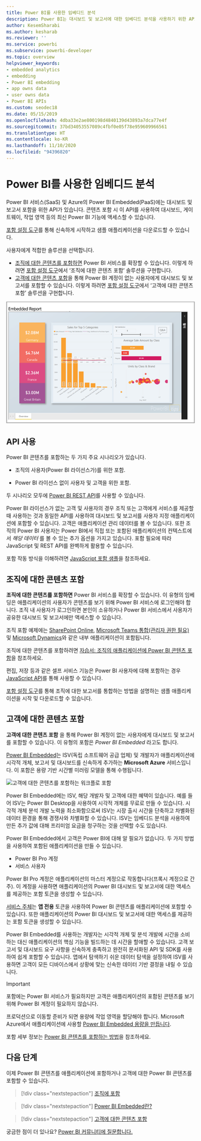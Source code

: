 ```yaml
---
title: Power BI를 사용한 임베디드 분석
description: Power BI는 대시보드 및 보고서에 대한 임베디드 분석을 사용하기 위한 API를 애플리케이션에 제공합니다. 임베디드 분석 소프트웨어, 임베디드 분석 도구 또는 임베디드 비즈니스 인텔리전스 도구를 사용하여 PaaS 환경과 SaaS 환경 모두에 Power BI와 함께 포함하는 방법을 자세히 알아봅니다.
author: KesemSharabi
ms.author: kesharab
ms.reviewer: ''
ms.service: powerbi
ms.subservice: powerbi-developer
ms.topic: overview
helpviewer_keywords:
- embedded analytics
- embedding
- Power BI embedding
- app owns data
- user owns data
- Power BI APIs
ms.custom: seodec18
ms.date: 05/15/2019
ms.openlocfilehash: 4dba33e2ae800198d4840139d43893a7dca77e4f
ms.sourcegitcommit: 37bd34053557089c4fbf0e05f78e959609966561
ms.translationtype: HT
ms.contentlocale: ko-KR
ms.lasthandoff: 11/10/2020
ms.locfileid: "94396820"
---
```

# <a name="embedded-analytics-with-power-bi"></a>Power BI를 사용한 임베디드 분석

Power BI 서비스(SaaS) 및 Azure의 Power BI Embedded(PaaS)에는 대시보드 및 보고서 포함을 위한 API가 있습니다. 콘텐츠 포함 시 이 API를 사용하여 대시보드, 게이트웨이, 작업 영역 등의 최신 Power BI 기능에 액세스할 수 있습니다.

[포함 설정 도구](https://aka.ms/embedsetup)를 통해 신속하게 시작하고 샘플 애플리케이션을 다운로드할 수 있습니다.

사용자에게 적합한 솔루션을 선택합니다.

* [조직에 대한 콘텐츠를 포함하면](embedding.md#embedding-for-your-organization) Power BI 서비스를 확장할 수 있습니다. 이렇게 하려면 [포함 설정 도구](https://app.powerbi.com/embedsetup)에서 ‘조직에 대한 콘텐츠 포함’ 솔루션을 구현합니다.
* [고객에 대한 콘텐츠 포함](embedding.md#embedding-for-your-customers)을 통해 Power BI 계정이 없는 사용자에게 대시보드 및 보고서를 포함할 수 있습니다. 이렇게 하려면 [포함 설정 도구](https://app.powerbi.com/embedsetup)에서 ‘고객에 대한 콘텐츠 포함’ 솔루션을 구현합니다.

![PBIE 샘플](media/embedding/what-can-you-do-02.png)

## <a name="use-apis"></a>API 사용

Power BI 콘텐츠를 포함하는 두 가지 주요 시나리오가 있습니다.
- 조직의 사용자(Power BI 라이선스가)를 위한 포함. 
 
- Power BI 라이선스 없이 사용자 및 고객을 위한 포함. 

두 시나리오 모두에 [Power BI REST API](/rest/api/power-bi/)를 사용할 수 있습니다.

Power BI 라이선스가 없는 고객 및 사용자의 경우 조직 또는 고객에게 서비스를 제공할 때 사용하는 것과 동일한 API를 사용하여 대시보드 및 보고서를 사용자 지정 애플리케이션에 포함할 수 있습니다. 고객은 애플리케이션 관리 데이터를 볼 수 있습니다. 또한 조직의 Power BI 사용자는 Power BI에서 직접 또는 포함된 애플리케이션의 컨텍스트에서 *해당 데이터* 를 볼 수 있는 추가 옵션을 가지고 있습니다. 포함 필요에 따라 JavaScript 및 REST API를 완벽하게 활용할 수 있습니다.

포함 작동 방식을 이해하려면 [JavaScript 포함 샘플](https://microsoft.github.io/PowerBI-JavaScript/demo/)을 참조하세요.

## <a name="embedding-for-your-organization"></a>조직에 대한 콘텐츠 포함

**조직에 대한 콘텐츠를 포함하면** Power BI 서비스를 확장할 수 있습니다. 이 유형의 임베딩은 애플리케이션의 사용자가 콘텐츠를 보기 위해 Power BI 서비스에 로그인해야 합니다. 조직 내 사용자가 로그인하면 본인이 소유하거나 Power BI 서비스에서 사용자가 공유한 대시보드 및 보고서에만 액세스할 수 있습니다.

조직 포함 예제에는 [SharePoint Online](https://powerbi.microsoft.com/blog/integrate-power-bi-reports-in-sharepoint-online/), [Microsoft Teams 통합(관리자 권한 필요)](https://powerbi.microsoft.com/blog/power-bi-teams-up-with-microsoft-teams/) 및 [Microsoft Dynamics](/dynamics365/customer-engagement/basics/add-edit-power-bi-visualizations-dashboard)와 같은 내부 애플리케이션이 포함됩니다.

조직에 대한 콘텐츠를 포함하려면 [자습서: 조직의 애플리케이션에 Power BI 콘텐츠 포함](embed-sample-for-your-organization.md)을 참조하세요.

편집, 저장 등과 같은 셀프 서비스 기능은 Power BI 사용자에 대해 포함하는 경우 [JavaScript API](https://github.com/Microsoft/PowerBI-JavaScript)를 통해 사용할 수 있습니다.

[포함 설정 도구](https://app.powerbi.com/embedsetup)를 통해 조직에 대한 보고서를 통합하는 방법을 설명하는 샘플 애플리케이션을 시작 및 다운로드할 수 있습니다.

## <a name="embedding-for-your-customers"></a>고객에 대한 콘텐츠 포함

**고객에 대한 콘텐츠 포함** 을 통해 Power BI 계정이 없는 사용자에게 대시보드 및 보고서를 포함할 수 있습니다. 이 유형의 포함은 *Power BI Embedded* 라고도 합니다.

[Power BI Embedded](azure-pbie-what-is-power-bi-embedded.md)는 ISV(독립 소프트웨어 공급 업체) 및 개발자가 애플리케이션에 시각적 개체, 보고서 및 대시보드를 신속하게 추가하는 **Microsoft Azure** 서비스입니다. 이 포함은 용량 기반 시간별 미러링 모델을 통해 수행됩니다.

![고객에 대한 콘텐츠를 포함하는 워크플로 포함](media/embedding/powerbi-embed-flow.png)

Power BI Embedded에는 ISV, 해당 개발자 및 고객에 대한 혜택이 있습니다. 예를 들어 ISV는 Power BI Desktop을 사용하여 시각적 개체를 무료로 만들 수 있습니다. 시각적 개체 분석 개발 노력을 최소화함으로써 ISV는 시장 출시 시간을 단축하고 차별화된 데이터 환경을 통해 경쟁사와 차별화할 수 있습니다. ISV는 임베디드 분석을 사용하여 만든 추가 값에 대해 프리미엄 요금을 청구하는 것을 선택할 수도 있습니다.

Power BI Embedded에서 고객은 Power BI에 대해 알 필요가 없습니다. 두 가지 방법을 사용하여 포함된 애플리케이션을 만들 수 있습니다.
- Power BI Pro 계정 
- 서비스 사용자 

Power BI Pro 계정은 애플리케이션의 마스터 계정으로 작동합니다(프록시 계정으로 간주). 이 계정을 사용하면 애플리케이션의 Power BI 대시보드 및 보고서에 대한 액세스를 제공하는 포함 토큰을 생성할 수 있습니다.

[서비스 주체](embed-service-principal.md)는 **앱 전용** 토큰을 사용하여 Power BI 콘텐츠를 애플리케이션에 포함할 수 있습니다. 또한 애플리케이션의 Power BI 대시보드 및 보고서에 대한 액세스를 제공하는 포함 토큰을 생성할 수 있습니다.

Power BI Embedded를 사용하는 개발자는 시각적 개체 및 분석 개발에 시간을 소비하는 대신 애플리케이션의 핵심 기능을 빌드하는 데 시간을 할애할 수 있습니다. 고객 보고서 및 대시보드 요구 사항을 신속하게 충족하고 완전히 문서화된 API 및 SDK를 사용하여 쉽게 포함할 수 있습니다. 앱에서 탐색하기 쉬운 데이터 탐색을 설정하여 ISV를 사용하면 고객이 모든 디바이스에서 상황에 맞는 신속한 데이터 기반 결정을 내릴 수 있습니다.

> [!IMPORTANT]
> 포함에는 Power BI 서비스가 필요하지만 고객은 애플리케이션의 포함된 콘텐츠를 보기 위해 Power BI 계정이 필요하지 않습니다.

프로덕션으로 이동할 준비가 되면 용량에 작업 영역을 할당해야 합니다. Microsoft Azure에서 애플리케이션에 사용할 [Power BI Embedded 용량을 만듭니다](azure-pbie-create-capacity.md).

포함 세부 정보는 [Power BI 콘텐츠를 포함하는 방법](embed-sample-for-customers.md)을 참조하세요.

## <a name="next-steps"></a>다음 단계

이제 Power BI 콘텐츠를 애플리케이션에 포함하거나 고객에 대한 Power BI 콘텐츠를 포함할 수 있습니다.

> [!div class="nextstepaction"]
> [조직에 포함](embed-sample-for-your-organization.md)

> [!div class="nextstepaction"]
> [Power BI Embedded란?](azure-pbie-what-is-power-bi-embedded.md)

> [!div class="nextstepaction"]
>[고객에 대한 콘텐츠 포함](embed-sample-for-customers.md)

궁금한 점이 더 있나요? [Power BI 커뮤니티에 질문합니다.](https://community.powerbi.com/)